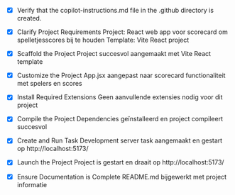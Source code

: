 <!-- Use this file to provide workspace-specific custom instructions to Copilot. For more details, visit https://code.visualstudio.com/docs/copilot/copilot-customization#_use-a-githubcopilotinstructionsmd-file -->
- [x] Verify that the copilot-instructions.md file in the .github directory is created.

- [x] Clarify Project Requirements
	Project: React web app voor scorecard om spelletjesscores bij te houden
	Template: Vite React project

- [x] Scaffold the Project
	Project succesvol aangemaakt met Vite React template

- [x] Customize the Project
	App.jsx aangepast naar scorecard functionaliteit met spelers en scores

- [x] Install Required Extensions
	Geen aanvullende extensies nodig voor dit project

- [x] Compile the Project
	Dependencies geïnstalleerd en project compileert succesvol

- [x] Create and Run Task
	Development server task aangemaakt en gestart op http://localhost:5173/

- [x] Launch the Project
	Project is gestart en draait op http://localhost:5173/

- [x] Ensure Documentation is Complete
	README.md bijgewerkt met project informatie
